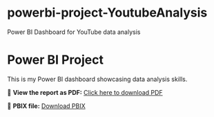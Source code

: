 # powerbi-project-YoutubeAnalysis
Power BI Dashboard for  YouTube data analysis

# Power BI Project  
This is my Power BI dashboard showcasing data analysis skills.

🔗 **View the report as PDF:** [Click here to download PDF](project4_by_EyalBerger.pdf)

📄 **PBIX file:** [Download PBIX](files/report.pbix)
